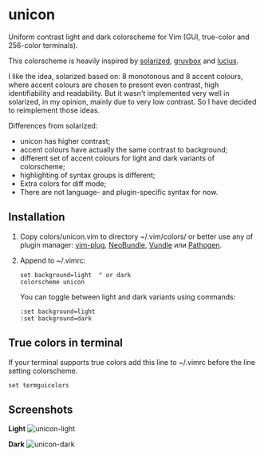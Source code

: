 unicon
======
Uniform contrast light and dark colorscheme for Vim (GUI, true-color and 256-color terminals).

This colorscheme is heavily inspired by [solarized][], [gruvbox][] and [lucius][].

I like the idea, solarized based on: 8 monotonous and 8 accent colours, where accent colours are
chosen to present even contrast, high identifiability and readability. But it wasn't implemented
very well in solarized, in my opinion, mainly due to  very low contrast. So I have decided to
reimplement those ideas.

Differences from solarized:
* unicon has higher contrast;
* accent colours have actually the same contrast to background;
* different set of accent colours for light and dark variants of colorscheme;
* highlighting of syntax groups is different;
* Extra colors for diff mode;
* There are not language- and plugin-specific syntax for now.

[solarized]: https://github.com/altercation/vim-colors-solarized
[gruvbox]: https://github.com/morhetz/gruvbox
[lucius]: https://github.com/jonathanfilip/vim-lucius

Installation
------------
1. Copy colors/unicon.vim to directory ~/.vim/colors/ or better use any of plugin manager:
   [vim-plug][], [NeoBundle][], [Vundle][] или [Pathogen][].

2. Append to ~/.vimrc:
   ```
   set background=light  " or dark
   colorscheme unicon
   ```
   You can toggle between light and dark variants using commands:
   ```
   :set background=light
   :set background=dark
   ```

[vim-plug]: https://github.com/junegunn/vim-plug
[NeoBundle]: https://github.com/Shougo/neobundle.vim
[Vundle]: https://github.com/gmarik/Vundle.vim
[Pathogen]: https://github.com/tpope/vim-pathogen

True colors in terminal
----------------------
If your terminal supports true colors add this line to ~/.vimrc before the line setting colorscheme.
```
set termguicolors
```

Screenshots
-----------
**Light**
![unicon-light](https://user-images.githubusercontent.com/21138800/53730703-cc449880-3e89-11e9-8ba9-98bc2cccc3e5.png)

**Dark**
![unicon-dark](https://user-images.githubusercontent.com/21138800/53730717-d23a7980-3e89-11e9-8f68-90e9fae92002.png)
